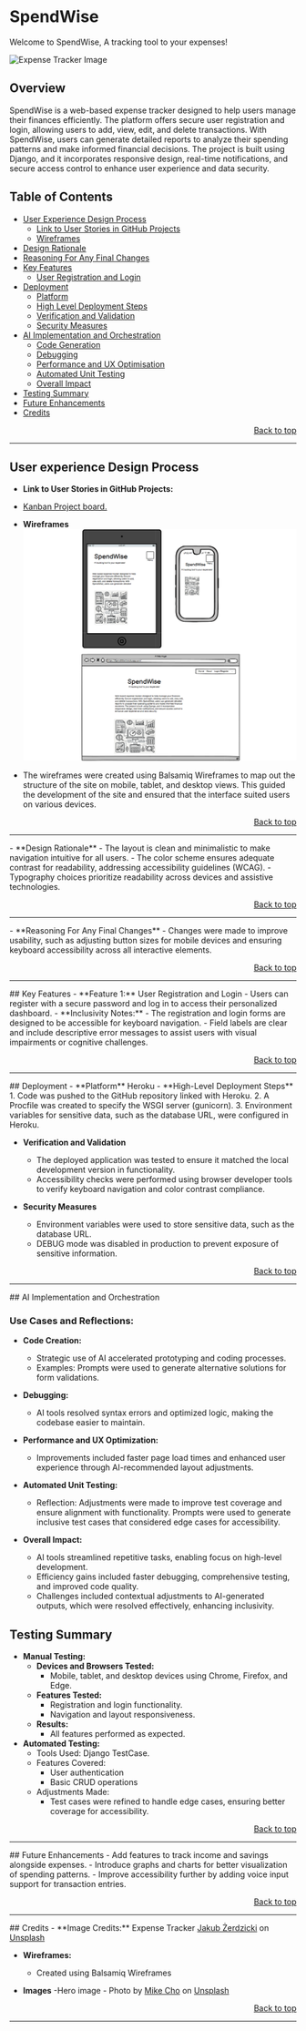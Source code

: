 # SpendWise

Welcome to SpendWise, A tracking tool to your expenses!

![Expense Tracker Image](jakub-zerdzicki-ykgLX_CwtDw-unsplash.png)

## Overview
SpendWise is a web-based expense tracker designed to help users manage their finances efficiently. The platform offers secure user registration and login, allowing users to add, view, edit, and delete transactions. With SpendWise, users can generate detailed reports to analyze their spending patterns and make informed financial decisions. The project is built using Django, and it incorporates responsive design, real-time notifications, and secure access control to enhance user experience and data security.

## Table of Contents
- [User Experience Design Process](#user-experience-design-process)
    - [Link to User Stories in GitHub Projects](#link-to-User-Stories-in-GitHub-Projects)
    - [Wireframes](wireframes)
- [Design Rationale](design-rationale)
- [Reasoning For Any Final Changes](Reasoning-for-any-final-changes)
- [Key Features](#key-features)
    - [User Registration and Login](#user-registration-and-login)
- [Deployment](#deployment)
    - [Platform](#platform)
    - [High Level Deployment Steps](#high-level-deployment-steps)
    - [Verification and Validation](#verification-and-validation)
    - [Security Measures](#security-measures)
- [AI Implementation and Orchestration](#ai-implementation-and-orchestration)
    - [Code Generation](#code-generation)
    - [Debugging](#debugging)
    - [Performance and UX Optimisation](#performance-and-ux-optimisation)
    - [Automated Unit Testing](#automated-unit-testing)
    - [Overall Impact](#overall-impact)
- [Testing Summary](testing-summary)
- [Future Enhancements](future-enhancements)
- [Credits](#credits)


<p align="right"><a href="#top">Back to top</a></p>
<hr/>

## User experience Design Process

- **Link to User Stories in GitHub Projects:**
- [Kanban Project board.](https://github.com/users/Navya-K-N-24/projects/7)

- **Wireframes**
![Homepage Wireframe across various devices](https://github.com/Navya-K-N-24/SpendWise/blob/fffc237c72fb0b3131fc0ec2bc60be79395bc355/Wireframe%20Homepage.png)
- The wireframes were created using Balsamiq Wireframes to map out the structure of the site on mobile, tablet, and desktop views. This guided the development of the site and ensured that the interface suited users on various devices.
<p align="right"><a href="#top">Back to top</a></p>
<hr/>
- **Design Rationale**
  - The layout is clean and minimalistic to make navigation intuitive for all users.
  - The color scheme ensures adequate contrast for readability, addressing accessibility guidelines (WCAG).
  - Typography choices prioritize readability across devices and assistive technologies.
<p align="right"><a href="#top">Back to top</a></p>
<hr/>
- **Reasoning For Any Final Changes**
  - Changes were made to improve usability, such as adjusting button sizes for mobile devices and ensuring keyboard accessibility across all interactive elements.
<p align="right"><a href="#top">Back to top</a></p>
<hr/>
## Key Features
- **Feature 1:** User Registration and Login 
  - Users can register with a secure password and log in to access their personalized dashboard.
  - **Inclusivity Notes:** 
    - The registration and login forms are designed to be accessible for keyboard navigation.
    - Field labels are clear and include descriptive error messages to assist users with visual impairments or cognitive challenges.
<p align="right"><a href="#top">Back to top</a></p>
<hr/>
## Deployment
- **Platform** Heroku
- **High-Level Deployment Steps** 
  1. Code was pushed to the GitHub repository linked with Heroku.
  2. A Procfile was created to specify the WSGI server (gunicorn).
  3. Environment variables for sensitive data, such as the database URL, were configured in Heroku.

- **Verification and Validation**
  - The deployed application was tested to ensure it matched the local development version in functionality.
  - Accessibility checks were performed using browser developer tools to verify keyboard navigation and color contrast compliance.

- **Security Measures**
  - Environment variables were used to store sensitive data, such as the database URL.
  - DEBUG mode was disabled in production to prevent exposure of sensitive information.
<p align="right"><a href="#top">Back to top</a></p>
<hr/>
## AI Implementation and Orchestration

### Use Cases and Reflections:

  - **Code Creation:** 
    - Strategic use of AI accelerated prototyping and coding processes. 
    - Examples: Prompts were used to generate alternative solutions for form validations.

  - **Debugging:** 
    - AI tools resolved syntax errors and optimized logic, making the codebase easier to maintain.
  - **Performance and UX Optimization:** 
    - Improvements included faster page load times and enhanced user experience through AI-recommended layout adjustments.
  - **Automated Unit Testing:**
    - Reflection: Adjustments were made to improve test coverage and ensure alignment with functionality. Prompts were used to generate inclusive test cases that considered edge cases for accessibility.

- **Overall Impact:**
  - AI tools streamlined repetitive tasks, enabling focus on high-level development.
  - Efficiency gains included faster debugging, comprehensive testing, and improved code quality.
  - Challenges included contextual adjustments to AI-generated outputs, which were resolved effectively, enhancing inclusivity.

## Testing Summary
- **Manual Testing:**
  - **Devices and Browsers Tested:** 
    - Mobile, tablet, and desktop devices using Chrome, Firefox, and Edge.
  - **Features Tested:** 
    - Registration and login functionality.
    - Navigation and layout responsiveness.
  - **Results:** 
    - All features performed as expected.
- **Automated Testing:**
  - Tools Used: Django TestCase.
  - Features Covered: 
    - User authentication
    - Basic CRUD operations
  - Adjustments Made: 
    - Test cases were refined to handle edge cases, ensuring better coverage for accessibility.
<p align="right"><a href="#top">Back to top</a></p>
<hr/>
## Future Enhancements
- Add features to track income and savings alongside expenses.
- Introduce graphs and charts for better visualization of spending patterns.
- Improve accessibility further by adding voice input support for transaction entries.
<p align="right"><a href="#top">Back to top</a></p>
<hr/>
## Credits
- **Image Credits:**
Expense Tracker <a href="https://unsplash.com/@jakubzerdzicki?utm_content=creditCopyText&utm_medium=referral&utm_source=unsplash">Jakub Żerdzicki</a> on <a href="https://unsplash.com/photos/a-person-is-writing-on-a-piece-of-paper-ykgLX_CwtDw?utm_content=creditCopyText&utm_medium=referral&utm_source=unsplash">Unsplash</a>

- **Wireframes:** 
    - Created using Balsamiq Wireframes

- **Images**
    -Hero image - Photo by <a href="https://unsplash.com/@mike_cho?utm_content=creditCopyText&utm_medium=referral&utm_source=unsplash">Mike Cho</a> on <a href="https://unsplash.com/photos/a-tablet-computer-sitting-on-top-of-a-bed-next-to-a-cell-phone-zO8Crw8SoUM?utm_content=creditCopyText&utm_medium=referral&utm_source=unsplash">Unsplash</a>
      
      
<p align="right"><a href="#top">Back to top</a></p>
<hr/>